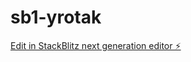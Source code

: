 # sb1-yrotak

[Edit in StackBlitz next generation editor ⚡️](https://stackblitz.com/~/github.com/Nate-Mina/sb1-yrotak)